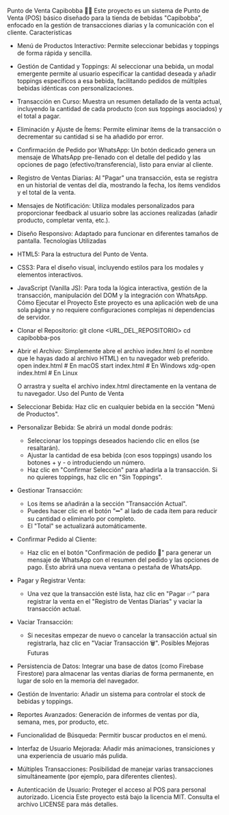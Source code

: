 Punto de Venta Capibobba 🧋✨
Este proyecto es un sistema de Punto de Venta (POS) básico diseñado para la tienda de bebidas "Capibobba", enfocado en la gestión de transacciones diarias y la comunicación con el cliente.
Características
 * Menú de Productos Interactivo: Permite seleccionar bebidas y toppings de forma rápida y sencilla.
 * Gestión de Cantidad y Toppings: Al seleccionar una bebida, un modal emergente permite al usuario especificar la cantidad deseada y añadir toppings específicos a esa bebida, facilitando pedidos de múltiples bebidas idénticas con personalizaciones.
 * Transacción en Curso: Muestra un resumen detallado de la venta actual, incluyendo la cantidad de cada producto (con sus toppings asociados) y el total a pagar.
 * Eliminación y Ajuste de Ítems: Permite eliminar ítems de la transacción o decrementar su cantidad si se ha añadido por error.
 * Confirmación de Pedido por WhatsApp: Un botón dedicado genera un mensaje de WhatsApp pre-llenado con el detalle del pedido y las opciones de pago (efectivo/transferencia), listo para enviar al cliente.
 * Registro de Ventas Diarias: Al "Pagar" una transacción, esta se registra en un historial de ventas del día, mostrando la fecha, los ítems vendidos y el total de la venta.
 * Mensajes de Notificación: Utiliza modales personalizados para proporcionar feedback al usuario sobre las acciones realizadas (añadir producto, completar venta, etc.).
 * Diseño Responsivo: Adaptado para funcionar en diferentes tamaños de pantalla.
Tecnologías Utilizadas
 * HTML5: Para la estructura del Punto de Venta.
 * CSS3: Para el diseño visual, incluyendo estilos para los modales y elementos interactivos.
 * JavaScript (Vanilla JS): Para toda la lógica interactiva, gestión de la transacción, manipulación del DOM y la integración con WhatsApp.
Cómo Ejecutar el Proyecto
Este proyecto es una aplicación web de una sola página y no requiere configuraciones complejas ni dependencias de servidor.
 * Clonar el Repositorio:
   git clone <URL_DEL_REPOSITORIO>
cd capibobba-pos

 * Abrir el Archivo:
   Simplemente abre el archivo index.html (o el nombre que le hayas dado al archivo HTML) en tu navegador web preferido.
   open index.html # En macOS
start index.html # En Windows
xdg-open index.html # En Linux

   O arrastra y suelta el archivo index.html directamente en la ventana de tu navegador.
Uso del Punto de Venta
 * Seleccionar Bebida: Haz clic en cualquier bebida en la sección "Menú de Productos".
 * Personalizar Bebida: Se abrirá un modal donde podrás:
   * Seleccionar los toppings deseados haciendo clic en ellos (se resaltarán).
   * Ajustar la cantidad de esa bebida (con esos toppings) usando los botones + y - o introduciendo un número.
   * Haz clic en "Confirmar Selección" para añadirla a la transacción. Si no quieres toppings, haz clic en "Sin Toppings".
 * Gestionar Transacción:
   * Los ítems se añadirán a la sección "Transacción Actual".
   * Puedes hacer clic en el botón "➖" al lado de cada ítem para reducir su cantidad o eliminarlo por completo.
   * El "Total" se actualizará automáticamente.
 * Confirmar Pedido al Cliente:
   * Haz clic en el botón "Confirmación de pedido 📱" para generar un mensaje de WhatsApp con el resumen del pedido y las opciones de pago. Esto abrirá una nueva ventana o pestaña de WhatsApp.
 * Pagar y Registrar Venta:
   * Una vez que la transacción esté lista, haz clic en "Pagar ✅" para registrar la venta en el "Registro de Ventas Diarias" y vaciar la transacción actual.
 * Vaciar Transacción:
   * Si necesitas empezar de nuevo o cancelar la transacción actual sin registrarla, haz clic en "Vaciar Transacción 🗑️".
Posibles Mejoras Futuras
 * Persistencia de Datos: Integrar una base de datos (como Firebase Firestore) para almacenar las ventas diarias de forma permanente, en lugar de solo en la memoria del navegador.
 * Gestión de Inventario: Añadir un sistema para controlar el stock de bebidas y toppings.
 * Reportes Avanzados: Generación de informes de ventas por día, semana, mes, por producto, etc.
 * Funcionalidad de Búsqueda: Permitir buscar productos en el menú.
 * Interfaz de Usuario Mejorada: Añadir más animaciones, transiciones y una experiencia de usuario más pulida.
 * Múltiples Transacciones: Posibilidad de manejar varias transacciones simultáneamente (por ejemplo, para diferentes clientes).
 * Autenticación de Usuario: Proteger el acceso al POS para personal autorizado.
Licencia
Este proyecto está bajo la licencia MIT. Consulta el archivo LICENSE para más detalles.
